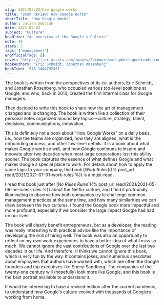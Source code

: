 ```yaml
---
slug: 2021/05/22/how-google-works
title: "Book Review: How Google Works"
shortTitle: "How Google Works"
author: Julien Sobczak
date: 2021-05-22
subject: "Culture"
headline: "An overview of the Google's Culture"
note: 16
stars: 5
tags: ['management']
unofficialTags: []
cover: "https://i.gr-assets.com/images/S/compressed.photo.goodreads.com/books/1422538855l/23158207.jpg"
bookAuthors: "Eric Schmidt, Jonathan Rosenberg"
bookIsbn: '978-1444792461'
---
```



The book is written from the perspectives of its co-authors, Eric Schmidt, and Jonathan Rosenberg, who occupied various top-level positions at Google, and who, back in 2010, created the first internal class for Google managers.

They decided to write this book to share how the art of management changed and is changing. The book is written like a collection of their personal notes organized around key topics—culture, strategy, talent, decisions, communications, innovation.

This is definitely not a book about "How Google Works" on a daily basis, i.e., how the teams are organized, how they are aligned, what is the onboarding process, and other low-level details. It is a book about what makes Google work so well, and how Google continues to inspire and innovate after two decades when most large corporations lost this ability sooner. The book captures the essence of what defines Google and what makes Google a special place to work. For details about how to apply the same logic to your company, the book [_Work Rules_]({% post_url read/2021/2021-07-01-work-rules %}) is a must-read.

I read this book just after [_No Rules Rules_]({% post_url read/2021/2021-05-09-no-rules-rules %}) about the Netflix culture, and I find it profoundly illuminating to observe how both companies try to challenge common management practices at the same time, and how many similarities we can draw between the two cultures. I found the Google book more impactful and more profound, especially if we consider the large impact Google had had on our lives.

The book will clearly benefit entrepreneurs, but as a developer, the reading was really interesting with practical advice like the importance of developing the skill of hiring well. The book was also an opportunity to reflect on my own work experiences to have a better idea of what I miss so much. We cannot ignore the vast contributions of Google over the last two decades in our life. And therefore, (I think) we cannot ignore this book, which is very fun by the way. It contains jokes, and numerous anecdotes about employees that authors have worked with, which are often the Google founders and top executives like Sheryl Sandberg. The companies of the twenty-one century will (hopefully) look more like Google, and this book is the best portrait available to understand it.

It would be interesting to have a revised edition after the current pandemic, to understand how Google's culture evolved with thousands of Googlers working from home.


